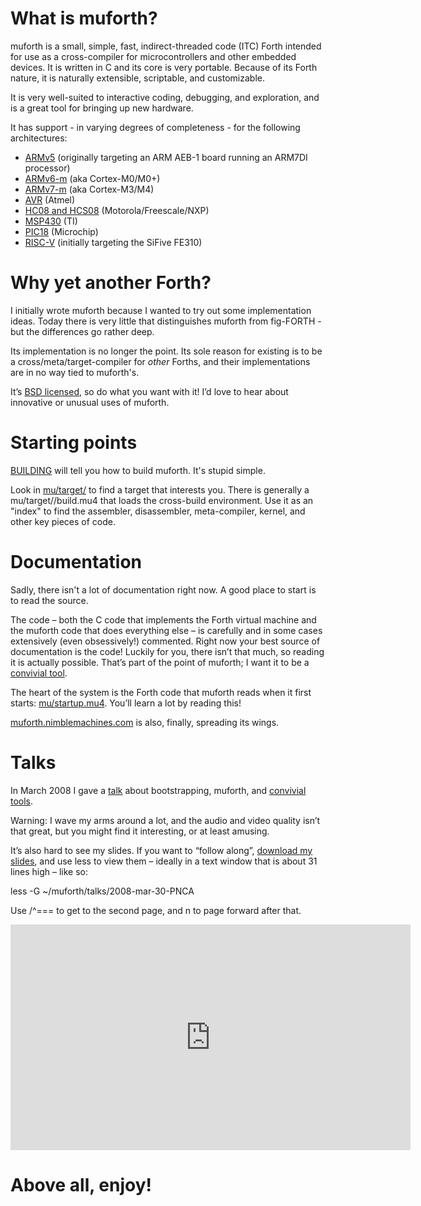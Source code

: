 
# What is muforth?

muforth is a small, simple, fast, indirect-threaded code (ITC) Forth intended
for use as a cross-compiler for microcontrollers and other embedded devices.
It is written in C and its core is very portable. Because of its Forth nature,
it is naturally extensible, scriptable, and customizable.

It is very well-suited to interactive coding, debugging, and exploration, and
is a great tool for bringing up new hardware.

It has support - in varying degrees of completeness - for the following
architectures:

  * [ARMv5](https://github.com/nimblemachines/muforth/tree/master/mu/target/ARM/v5) (originally targeting an ARM AEB-1 board running an ARM7DI processor)
  * [ARMv6-m](https://github.com/nimblemachines/muforth/tree/master/mu/target/ARM/v6-m) (aka Cortex-M0/M0+)
  * [ARMv7-m](https://github.com/nimblemachines/muforth/tree/master/mu/target/ARM/v7-m) (aka Cortex-M3/M4)
  * [AVR](https://github.com/nimblemachines/muforth/tree/master/mu/target/AVR) (Atmel)
  * [HC08 and HCS08](https://github.com/nimblemachines/muforth/tree/master/mu/target/HC08) (Motorola/Freescale/NXP)
  * [MSP430](https://github.com/nimblemachines/muforth/tree/master/mu/target/MSP430) (TI)
  * [PIC18](https://github.com/nimblemachines/muforth/tree/master/mu/target/PIC18) (Microchip)
  * [RISC-V](https://github.com/nimblemachines/muforth/tree/master/mu/target/RISC-V) (initially targeting the SiFive FE310)


# Why yet another Forth?

I initially wrote muforth because I wanted to try out some implementation
ideas. Today there is very little that distinguishes muforth from fig-FORTH -
but the differences go rather deep.

Its implementation is no longer the point. Its sole reason for existing
is to be a cross/meta/target-compiler for _other_ Forths, and their
implementations are in no way tied to muforth's.

It’s [BSD
licensed](https://github.com/nimblemachines/muforth/blob/master/LICENSE), so do
what you want with it! I’d love to hear about innovative or unusual uses of
muforth.


# Starting points

[BUILDING](https://github.com/nimblemachines/muforth/blob/master/BUILDING)
will tell you how to build muforth. It's stupid simple.

Look in
[mu/target/](https://github.com/nimblemachines/muforth/tree/master/mu/target)
to find a target that interests you. There is generally a
mu/target/<target>/build.mu4 that loads the cross-build environment. Use it as
an "index" to find the assembler, disassembler, meta-compiler, kernel, and
other key pieces of code.


# Documentation

Sadly, there isn't a lot of documentation right now. A good place to start is
to read the source.

The code – both the C code that implements the Forth virtual machine and the
muforth code that does everything else – is carefully and in some cases
extensively (even obsessively!) commented. Right now your best source of
documentation is the code! Luckily for you, there isn’t that much, so reading
it is actually possible. That’s part of the point of muforth; I want it to be a
[convivial tool](https://www.nimblemachines.com/convivial-tool/).

The heart of the system is the Forth code that muforth reads when it first
starts:
[mu/startup.mu4](https://github.com/nimblemachines/muforth/blob/master/mu/startup.mu4).
You’ll learn a lot by reading this!

[muforth.nimblemachines.com](https://muforth.nimblemachines.com/) is also,
finally, spreading its wings.


# Talks

In March 2008 I gave a [talk](https://vimeo.com/859408) about bootstrapping,
muforth, and [convivial tools](https://www.nimblemachines.com/convivial-tool/).

Warning: I wave my arms around a lot, and the audio and video quality isn’t
that great, but you might find it interesting, or at least amusing.

It’s also hard to see my slides. If you want to “follow along”, [download my
slides](https://github.com/nimblemachines/muforth/blob/master/talks/2008-mar-30-PNCA),
and use less to view them – ideally in a text window that is about 31 lines
high – like so:

  less -G ~/muforth/talks/2008-mar-30-PNCA

Use /^=== to get to the second page, and n to page forward after that.

<iframe src="https://player.vimeo.com/video/859408" width="640" height="361"
frameborder="0" allow="autoplay; fullscreen" allowfullscreen></iframe>

# Above all, enjoy!
